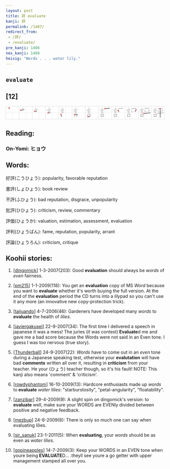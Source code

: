 ```yaml
---
layout: post
title: 評 evaluate
kanji: 評
permalink: /1487/
redirect_from:
 - /評/
 - /evaluate/
pre_kanji: 1486
nex_kanji: 1488
heisig: "Words . . . water lily."
---
```


## `evaluate`

## [12]

<div class="stroke"><img src="../images/E8A995.png" /></div>

## Reading:

### On-Yomi: ヒョウ

## Words:

好評(こうひょう): popularity, favorable reputation

書評(しょひょう): book review

不評(ふひょう): bad reputation, disgrace, unpopularity

批評(ひひょう): criticism, review, commentary

評価(ひょうか): valuation, estimation, assessment, evaluation

評判(ひょうばん): fame, reputation, popularity, arrant

評論(ひょうろん): criticism, critique

## Koohii stories:

1) [<a href="http://kanji.koohii.com/profile/dingomick">dingomick</a>] 1-3-2007(203): Good <strong>evaluation</strong> should always be <em>words</em> of <em>even</em> fairness. 

2) [<a href="http://kanji.koohii.com/profile/pm215">pm215</a>] 1-1-2009(118): You get an <strong>evaluation</strong> copy of MS <em>Word</em> because you want to <strong>evaluate</strong> whether it&#039;s worth buying the full version. At the end of the <strong>evaluation</strong> period the CD turns into a <em>lily</em>pad so you can&#039;t use it any more (an innovative new copy-protection trick). 

3) [<a href="http://kanji.koohii.com/profile/taijuando">taijuando</a>] 4-7-2006(46): Gardeners have developed many <em>words</em> to<strong> evaluate</strong> the health of <em>lilies</em>. 

4) [<a href="http://kanji.koohii.com/profile/javiergakusei">javiergakusei</a>] 22-9-2007(34): The first time I delivered a speech in japanese it was a mess! The juries (it was contest)<strong> Evaluate</strong>d me and gave me a bad score because the Words were not said in an Even tone. I guess I was too nervous (true story). 

5) [<a href="http://kanji.koohii.com/profile/Thunderball">Thunderball</a>] 24-9-2007(22): <em>Words</em> have to come out in an <em>even</em> tone during a Japanese speaking test, otherwise your <strong>evalutation</strong> will have bad <strong>comments</strong> written all over it, resulting in <strong>criticism</strong> from your teacher. He your (ひょう) teacher though, so it&#039;s his fault! NOTE: This kanji also means &#039;comment&#039; &amp; &#039;criticism&#039;. 

6) [<a href="http://kanji.koohii.com/profile/rowdyphantom">rowdyphantom</a>] 16-10-2009(13): Hardcore enthusiasts made up <em>words</em> to<strong> evaluate</strong> <em>water lilies</em>: &quot;starburstosity&quot;, &quot;petal-angularity&quot;, &quot;floatability&quot;. 

7) [<a href="http://kanji.koohii.com/profile/zanzibar">zanzibar</a>] 29-4-2009(9): A slight spin on dingomick&#039;s version: to<strong> evaluate</strong> well, make sure your WORDS are EVENly divided between positive and negative feedback. 

8) [<a href="http://kanji.koohii.com/profile/mezbup">mezbup</a>] 24-6-2009(8): There is only so much one can say when evaluating lilies. 

9) [<a href="http://kanji.koohii.com/profile/sir_sanuk">sir_sanuk</a>] 23-1-2011(5): When <strong>evaluating</strong>, your <em>words</em> should be as even as <em>water lilies</em>. 

10) [<a href="http://kanji.koohii.com/profile/gopineapples">gopineapples</a>] 14-7-2009(3): Keep your WORDS in an EVEN tone when youre being<strong> EVALUATE</strong>D... .theyll see youre a go getter with upper management stamped all over you. 
